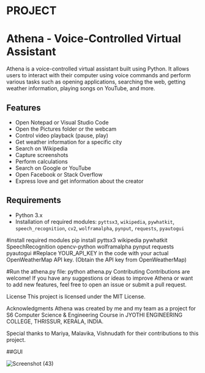 # PROJECT
# Athena - Voice-Controlled Virtual Assistant

Athena is a voice-controlled virtual assistant built using Python. It allows users to interact with their computer using voice commands and perform various tasks such as opening applications, searching the web, getting weather information, playing songs on YouTube, and more.

## Features

- Open Notepad or Visual Studio Code
- Open the Pictures folder or the webcam
- Control video playback (pause, play)
- Get weather information for a specific city
- Search on Wikipedia
- Capture screenshots
- Perform calculations
- Search on Google or YouTube
- Open Facebook or Stack Overflow
- Express love and get information about the creator

## Requirements

- Python 3.x
- Installation of required modules: `pyttsx3`, `wikipedia`, `pywhatkit`, `speech_recognition`, `cv2`, `wolframalpha`, `pynput`, `requests`, `pyautogui`

#install required modules
pip install pyttsx3 wikipedia pywhatkit SpeechRecognition opencv-python wolframalpha pynput requests pyautogui
#Replace YOUR_API_KEY in the code with your actual OpenWeatherMap API key. (Obtain the API key from OpenWeatherMap)

#Run the athena.py file:
python athena.py
Contributing
Contributions are welcome! If you have any suggestions or ideas to improve Athena or want to add new features, feel free to open an issue or submit a pull request.

License
This project is licensed under the MIT License.

Acknowledgments
Athena was created by me and my team as a project for S6 Computer Science & Engineering Course in JYOTHI ENGINEERING COLLEGE, THRISSUR, KERALA, INDIA.

Special thanks to Mariya, Malavika, Vishnudath  for their contributions to this project.




##GUI

![Screenshot (43)](https://github.com/dyspareo/PROJECT/assets/119093989/05673484-aa36-4b10-a864-a2dfe69080e3)
